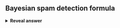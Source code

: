 ## Bayesian spam detection formula
<details>
<summary><b>Reveal answer</b></summary>
P(spam|message) = [P(message|spam)P(spam)] / P(message)<br><br><img src="../../../../../media/paste-f10f899a5799ef0fdbb6dd719ae7362cd13e7ddf.jpg"><br><br><img src="../../../../../media/paste-e2fe238d7f9c32f9205ca368a432d6228e4c2fc8.jpg">
</details>
